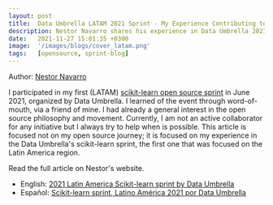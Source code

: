 ```yaml
---
layout: post
title:  Data Umbrella LATAM 2021 Sprint - My Experience Contributing to Open Source
description: Nestor Navarro shares his experience in Data Umbrella 2021 Latin America scikit-learn sprint.
date:   2021-11-27 15:01:35 +0300
image:  '/images/blogs/cover_latam.png'
tags:   [opensource, sprint-blog]
---
```


Author:  [Nestor Navarro](https://www.linkedin.com/in/nestornav/)

I participated in my first (LATAM) [scikit-learn open source sprint](https://latam2021.dataumbrella.org) in June 2021, organized by Data Umbrella.
I learned of the event through word-of-mouth, via a friend of mine. I had already a general interest in the open source philosophy and movement. Currently, I am not an active collaborator for any initiative but I always try to help when is possible. 
This article is focused not on my open source journey; it is focused on my experience in the Data Umbrella's scikit-learn sprint, the first one that was focused on the Latin America region.

Read the  full article on Nestor's website.
- English: [2021 Latin America Scikit-learn sprint by Data Umbrella](https://nestornav.com.ar/articles/2021/12/06/du-sklearn-sprint/)
- Español: [Scikit-learn sprint, Latino América 2021 por Data Umbrella](https://nestornav.com.ar/du-sklearn-sprint-sp.html)
